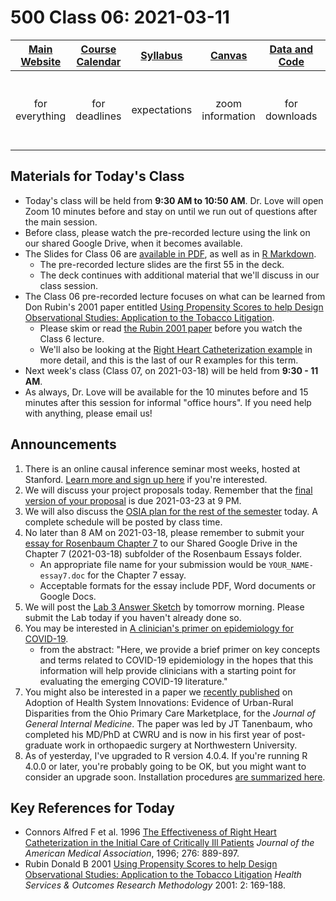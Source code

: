 # 500 Class 06: 2021-03-11

[Main Website](https://thomaselove.github.io/500/) | [Course Calendar](https://thomaselove.github.io/500/calendar.html) | [Syllabus](https://thomaselove.github.io/500-2021-syllabus/) | [Canvas](https://canvas.case.edu) | [Data and Code](https://github.com/THOMASELOVE/500-data) | Need Help?
:-----------: | :--------------: | :----------: | :---------: | :-------------: | :-----------: 
for everything | for deadlines | expectations | zoom information | for downloads | email `500-help` at `case dot edu`

## Materials for Today's Class

- Today's class will be held from **9:30 AM to 10:50 AM**. Dr. Love will open Zoom 10 minutes before and stay on until we run out of questions after the main session.
- Before class, please watch the pre-recorded lecture using the link on our shared Google Drive, when it becomes available.
- The Slides for Class 06 are [available in PDF](https://github.com/THOMASELOVE/500-2021/blob/master/classes/class06/500_2021_slides06.pdf), as well as in [R Markdown](https://github.com/THOMASELOVE/500-2021/blob/master/classes/class06/500_2021_slides06.Rmd).
    - The pre-recorded lecture slides are the first 55 in the deck. 
    - The deck continues with additional material that we'll discuss in our class session.
- The Class 06 pre-recorded lecture focuses on what can be learned from Don Rubin's 2001 paper entitled [Using Propensity Scores to help Design Observational Studies: Application to the Tobacco Litigation](https://github.com/THOMASELOVE/500-2021/blob/master/sources/articles/Rubin%202001%20Tobacco%20Litigation%20article.pdf).
    - Please skim or read [the Rubin 2001 paper](https://github.com/THOMASELOVE/500-2021/blob/master/sources/articles/Rubin%202001%20Tobacco%20Litigation%20article.pdf) before you watch the Class 6 lecture.
    - We'll also be looking at the [Right Heart Catheterization example](https://github.com/THOMASELOVE/500-data/tree/master/rhc) in more detail, and this is the last of our R examples for this term.
- Next week's class (Class 07, on 2021-03-18) will be held from **9:30 - 11 AM**. 
- As always, Dr. Love will be available for the 10 minutes before and 15 minutes after this session for informal "office hours". If you need help with anything, please email us!

## Announcements

1. There is an online causal inference seminar most weeks, hosted at Stanford. [Learn more and sign up here](https://sites.google.com/view/ocis/) if you're interested.
2. We will discuss your project proposals today. Remember that the [final version of your proposal](https://github.com/THOMASELOVE/500-2021/blob/master/project/01_proposal.md) is due 2021-03-23 at 9 PM.
3. We will also discuss the [OSIA plan for the rest of the semester](https://github.com/THOMASELOVE/500-2021/tree/master/osia/claims) today. A complete schedule will be posted by class time.
4. No later than 8 AM on 2021-03-18, please remember to submit your [essay for Rosenbaum Chapter 7](https://github.com/THOMASELOVE/500-2021/tree/master/essays) to our Shared Google Drive in the Chapter 7 (2021-03-18) subfolder of the Rosenbaum Essays folder. 
    - An appropriate file name for your submission would be `YOUR_NAME-essay7.doc` for the Chapter 7 essay. 
    - Acceptable formats for the essay include PDF, Word documents or Google Docs.
5. We will post the [Lab 3 Answer Sketch](https://github.com/THOMASELOVE/500-2021/tree/master/labs/lab3) by tomorrow morning. Please submit the Lab today if you haven't already done so.
6. You may be interested in [A clinician's primer on epidemiology for COVID-19](https://www.cell.com/med/fulltext/S2666-6340(21)00068-4).
    - from the abstract: "Here, we provide a brief primer on key concepts and terms related to COVID-19 epidemiology in the hopes that this information will help provide clinicians with a starting point for evaluating the emerging COVID-19 literature."
7. You might also be interested in a paper we [recently published](https://link.springer.com/article/10.1007/s11606-020-06440-7) on Adoption of Health System Innovations: Evidence of Urban-Rural Disparities from the Ohio Primary Care Marketplace, for the *Journal of General Internal Medicine*. The paper was led by JT Tanenbaum, who completed his MD/PhD at CWRU and is now in his first year of post-graduate work in orthopaedic surgery at Northwestern University.
8. As of yesterday, I've upgraded to R version 4.0.4. If you're running R 4.0.0 or later, you're probably going to be OK, but you might want to consider an upgrade soon. Installation procedures [are summarized here](https://thomaselove.github.io/500/software_install.html).

## Key References for Today

- Connors Alfred F et al. 1996 [The Effectiveness of Right Heart Catheterization in the Initial Care of Critically Ill Patients](https://github.com/THOMASELOVE/500-2021/blob/master/sources/articles/Connors%20et%20al%201996%20JAMA%20The%20Right%20Heart%20Catheterization%20Study.pdf) *Journal of the American Medical Association*, 1996; 276: 889-897.
- Rubin Donald B 2001 [Using Propensity Scores to help Design Observational Studies: Application to the Tobacco Litigation](https://github.com/THOMASELOVE/500-2021/blob/master/sources/articles/Rubin%202001%20Tobacco%20Litigation%20article.pdf) *Health Services & Outcomes Research Methodology* 2001: 2: 169-188.
